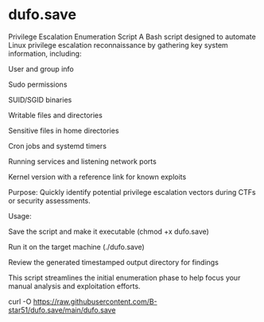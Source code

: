 # dufo.save

Privilege Escalation Enumeration Script
A Bash script designed to automate Linux privilege escalation reconnaissance by gathering key system information, including:

User and group info

Sudo permissions

SUID/SGID binaries

Writable files and directories

Sensitive files in home directories

Cron jobs and systemd timers

Running services and listening network ports

Kernel version with a reference link for known exploits

Purpose: Quickly identify potential privilege escalation vectors during CTFs or security assessments.

Usage:

Save the script and make it executable (chmod +x dufo.save)

Run it on the target machine (./dufo.save)

Review the generated timestamped output directory for findings

This script streamlines the initial enumeration phase to help focus your manual analysis and exploitation efforts.

curl -O https://raw.githubusercontent.com/B-star51/dufo.save/main/dufo.save

